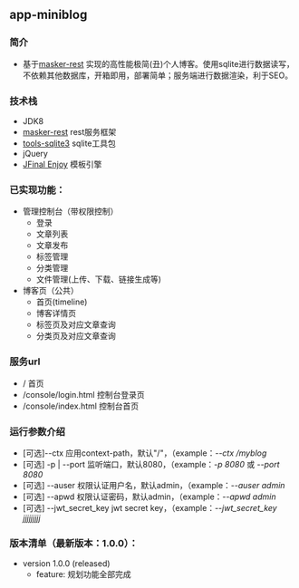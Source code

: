 ## app-miniblog

### 简介

- 基于[masker-rest][1] 实现的高性能极简(丑)个人博客。使用sqlite进行数据读写，不依赖其他数据库，开箱即用，部署简单；服务端进行数据渲染，利于SEO。

### 技术栈

- JDK8
- [masker-rest][1] rest服务框架
- [tools-sqlite3][2] sqlite工具包
- jQuery
- [JFinal Enjoy][3] 模板引擎

### 已实现功能：

- 管理控制台（带权限控制）
  - 登录
  - 文章列表
  - 文章发布
  - 标签管理
  - 分类管理
  - 文件管理(上传、下载、链接生成等)
- 博客页（公共）
  - 首页(timeline)
  - 博客详情页
  - 标签页及对应文章查询
  - 分类页及对应文章查询

### 服务url

   - / 首页
   - /console/login.html 控制台登录页
   - /console/index.html 控制台首页

### 运行参数介绍

   - [可选]--ctx 应用context-path，默认"/"，（example：<i>--ctx /myblog</i>
   - [可选] -p | --port 监听端口，默认8080，（example：<i>-p 8080</i> 或 <i>--port 8080</i>
   - [可选] --auser 权限认证用户名，默认admin，（example：<i>--auser admin</i>
   - [可选] --apwd 权限认证密码，默认admin，（example：<i>--apwd admin</i>
   - [可选] --jwt_secret_key jwt secret key，（example：<i>--jwt_secret_key jjjjjjjjj</i>

### 版本清单（最新版本：<b>1.0.0</b>）：

   - version 1.0.0 (released)
      - feature: 规划功能全部完成

[1]: https://github.com/jiashunx/masker-rest
[2]: https://github.com/jiashunx/tools-sqlite3
[3]: https://jfinal.com/
